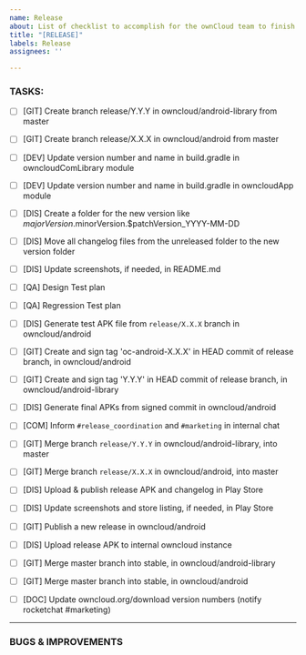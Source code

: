 ```yaml
---
name: Release
about: List of checklist to accomplish for the ownCloud team to finish the release process
title: "[RELEASE]"
labels: Release
assignees: ''

---
```


### TASKS:

 - [ ] [GIT] Create branch release/Y.Y.Y in owncloud/android-library from master
 - [ ] [GIT] Create branch release/X.X.X in owncloud/android from master
 - [ ] [DEV] Update version number and name in build.gradle in owncloudComLibrary module
 - [ ] [DEV] Update version number and name in build.gradle in owncloudApp module
 - [ ] [DIS] Create a folder for the new version like $majorVersion.$minorVersion.$patchVersion_YYYY-MM-DD
 - [ ] [DIS] Move all changelog files from the unreleased folder to the new version folder
 - [ ] [DIS] Update screenshots, if needed, in README.md
 - [ ] [QA] Design Test plan
 - [ ] [QA] Regression Test plan
 - [ ] [DIS] Generate test APK file from `release/X.X.X` branch in owncloud/android
 - [ ] [GIT] Create and sign tag 'oc-android-X.X.X' in HEAD commit of release branch, in owncloud/android
 - [ ] [GIT] Create and sign tag 'Y.Y.Y' in HEAD commit of release branch, in owncloud/android-library
 - [ ] [DIS] Generate final APKs from signed commit in owncloud/android
 - [ ] [COM] Inform `#release_coordination` and `#marketing` in internal chat
 - [ ] [GIT] Merge branch `release/Y.Y.Y` in owncloud/android-library, into master
 - [ ] [GIT] Merge branch `release/X.X.X` in owncloud/android, into master
 - [ ] [DIS] Upload & publish release APK and changelog in Play Store
 - [ ] [DIS] Update screenshots and store listing, if needed, in Play Store
 - [ ] [GIT] Publish a new release in owncloud/android
 - [ ] [DIS] Upload release APK to internal owncloud instance
 - [ ] [GIT] Merge master branch into stable, in owncloud/android-library
 - [ ] [GIT] Merge master branch into stable, in owncloud/android
 - [ ] [DOC] Update owncloud.org/download version numbers (notify rocketchat #marketing)


_____

### BUGS & IMPROVEMENTS
